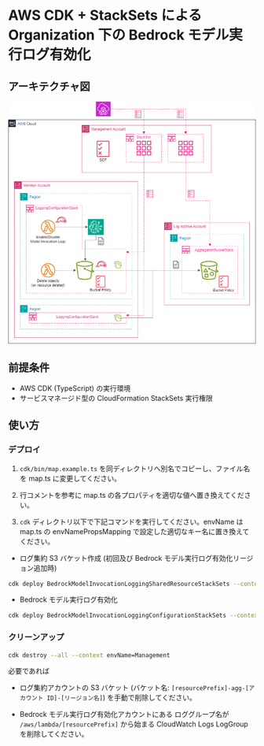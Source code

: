 
# AWS CDK + StackSets による Organization 下の Bedrock モデル実行ログ有効化

## アーキテクチャ図

![architecture](./assets/architecture.drawio.png)

## 前提条件

- AWS CDK (TypeScript) の実行環境
- サービスマネージド型の CloudFormation StackSets 実行権限

## 使い方

### デプロイ

1. `cdk/bin/map.example.ts` を同ディレクトリへ別名でコピーし、ファイル名を map.ts に変更してください。

2. 行コメントを参考に map.ts の各プロパティを適切な値へ置き換えてください。

3. `cdk` ディレクトリ以下で下記コマンドを実行してください。envName は map.ts の envNamePropsMapping で設定した適切なキー名に置き換えてください。

- ログ集約 S3 バケット作成 (初回及び Bedrock モデル実行ログ有効化リージョン追加時)

```bash
cdk deploy BedrockModelInvocationLoggingSharedResourceStackSets --context envName=Management
```

- Bedrock モデル実行ログ有効化

```bash
cdk deploy BedrockModelInvocationLoggingConfigurationStackSets --context envName=Management
```

### クリーンアップ

```bash
cdk destroy --all --context envName=Management
```

必要であれば

- ログ集約アカウントの S3 バケット (バケット名: `[resourcePrefix]-agg-[アカウント ID]-[リージョン名]`) を手動で削除してください。

- Bedrock モデル実行ログ有効化アカウントにある ロググループ名が `/aws/lambda/[resourcePrefix]` から始まる CloudWatch Logs LogGroup を削除してください。
